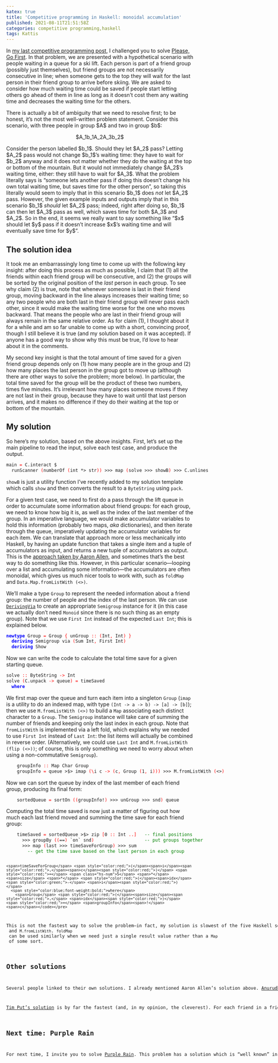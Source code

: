 ```yaml
---
katex: true
title: 'Competitive programming in Haskell: monoidal accumulation'
published: 2021-08-11T21:51:58Z
categories: competitive programming,haskell
tags: Kattis
---
```


<p>In <a href="https://byorgey.github.io/blog/posts/2021/06/19/competitive-programming-in-haskell-folding-folds.html">my last competitive programming post</a>, I challenged you to solve <a href="https://open.kattis.com/problems/pleasegofirst">Please, Go First</a>. In that problem, we are presented with a hypothetical scenario with people waiting in a queue for a ski lift. Each person is part of a friend group (possibly just themselves), but friend groups are not necessarily consecutive in line; when someone gets to the top they will wait for the last person in their friend group to arrive before skiing. We are asked to consider how much waiting time could be saved if people start letting others go ahead of them in line as long as it doesn’t cost them any waiting time and decreases the waiting time for the others.</p>
<p>There is actually a bit of ambiguity that we need to resolve first; to be honest, it’s not the most well-written problem statement. Consider this scenario, with three people in group $A$ and two in group $b$:</p>
<div style="text-align:center;">
<p>$A_1b_1A_2A_3b_2$</p>
</div>
<p>Consider the person labelled $b_1$. Should they let $A_2$ pass? Letting $A_2$ pass would not change $b_1$’s waiting time: they have to wait for $b_2$ anyway and it does not matter whether they do the waiting at the top or bottom of the mountain. But it would not immediately change $A_2$’s waiting time, either: they still have to wait for $A_3$. What the problem literally says is “someone lets another pass if doing this doesn’t change his own total waiting time, but saves time for the other person”, so taking this literally would seem to imply that in this scenario $b_1$ does <em>not</em> let $A_2$ pass. However, the given example inputs and outputs imply that in this scenario $b_1$ <em>should</em> let $A_2$ pass; indeed, right after doing so, $b_1$ can then let $A_3$ pass as well, which saves time for both $A_3$ and $A_2$. So in the end, it seems we really want to say something like “$x$ should let $y$ pass if it doesn’t increase $x$’s waiting time and will eventually save time for $y$”.</p>
<h2 id="the-solution-idea">The solution idea</h2>
<p>It took me an embarrassingly long time to come up with the following key insight: after doing this process as much as possible, I claim that (1) all the friends within each friend group will be consecutive, and (2) the groups will be sorted by the original position of the <em>last</em> person in each group. To see why claim (2) is true, note that whenever someone is last in their friend group, moving backward in the line always increases their waiting time; so any two people who are both last in their friend group will never pass each other, since it would make the waiting time worse for the one who moves backward. That means the people who are last in their friend group will always remain in the same relative order. As for claim (1), I thought about it for a while and am so far unable to come up with a short, convincing proof, though I still believe it is true (and my solution based on it was accepted). If anyone has a good way to show why this must be true, I’d love to hear about it in the comments.</p>
<p>My second key insight is that the total amount of time saved for a given friend group depends only on (1) how many people are in the group and (2) how many places the last person in the group got to move up (although there are other ways to solve the problem; more below). In particular, the total time saved for the group will be the product of these two numbers, times five minutes. It’s irrelevant how many places someone moves if they are not last in their group, because they have to wait until that last person arrives, and it makes no difference if they do their waiting at the top or bottom of the mountain.</p>
<h2 id="my-solution">My solution</h2>
<p>So here’s my solution, based on the above insights. First, let’s set up the main pipeline to read the input, solve each test case, and produce the output.</p>
<pre class="sourceCode haskell"><code class="sourceCode haskell"><span>main</span> <span style="color:red;">=</span> <span>C.interact</span> <span>$</span>
  <span>runScanner</span> <span style="color:red;">(</span><span>numberOf</span> <span style="color:red;">(</span><span>int</span> <span>*&gt;</span> <span>str</span><span style="color:red;">)</span><span style="color:red;">)</span> <span>&gt;&gt;&gt;</span> <span>map</span> <span style="color:red;">(</span><span>solve</span> <span>&gt;&gt;&gt;</span> <span>showB</span><span style="color:red;">)</span> <span>&gt;&gt;&gt;</span> <span>C.unlines</span></code></pre>
<p><code>showB</code> is just a utility function I’ve recently added to my solution template which calls <code>show</code> and then converts the result to a <code>ByteString</code> using <code>pack</code>.</p>
<p>For a given test case, we need to first do a pass through the lift queue in order to accumulate some information about friend groups: for each group, we need to know how big it is, as well as the index of the last member of the group. In an imperative language, we would make accumulator variables to hold this information (probably two maps, <em>aka</em> dictionaries), and then iterate through the queue, imperatively updating the accumulator variables for each item. We can translate that approach more or less mechanically into Haskell, by having an update function that takes a single item and a tuple of accumulators as input, and returns a new tuple of accumulators as output. This is the <a href="https://gist.github.com/aaronallen8455/5f73e76428bf8ed8566457d032ccf90f">approach taken by Aaron Allen</a>, and sometimes that’s the best way to do something like this. However, in this particular scenario—looping over a list and accumulating some information—the accumulators are often monoidal, which gives us much nicer tools to work with, such as <code>foldMap</code> and <code>Data.Map.fromListWith (&lt;&gt;)</code>.</p>
<p>We’ll make a type <code>Group</code> to represent the needed information about a friend group: the number of people and the index of the last person. We can use <a href="https://ghc.gitlab.haskell.org/ghc/doc/users_guide/exts/deriving_via.html"><code>DerivingVia</code></a> to create an appropriate <code>Semigroup</code> instance for it (in this case we actually don’t need <code>Monoid</code> since there is no such thing as an empty group). Note that we use <code>First Int</code> instead of the expected <code>Last Int</code>; this is explained below.</p>
<pre class="sourceCode haskell"><code class="sourceCode haskell"><span style="color:blue;font-weight:bold;">newtype</span> <span>Group</span> <span style="color:red;">=</span> <span>Group</span> <span style="color:red;">{</span> <span>unGroup</span> <span style="color:red;">::</span> <span style="color:red;">(</span><span>Int</span><span style="color:red;">,</span> <span>Int</span><span style="color:red;">)</span> <span style="color:red;">}</span>
  <span style="color:blue;font-weight:bold;">deriving</span> <span>Semigroup</span> <span>via</span> <span style="color:red;">(</span><span>Sum</span> <span>Int</span><span style="color:red;">,</span> <span>First</span> <span>Int</span><span style="color:red;">)</span>
  <span style="color:blue;font-weight:bold;">deriving</span> <span>Show</span></code></pre>
<p>Now we can write the code to calculate the total time save for a given starting queue.</p>
<pre class="sourceCode haskell"><code class="sourceCode haskell"><span>solve</span> <span style="color:red;">::</span> <span>ByteString</span> <span style="color:red;">-&gt;</span> <span>Int</span>
<span>solve</span> <span style="color:red;">(</span><span>C.unpack</span> <span style="color:red;">-&gt;</span> <span>queue</span><span style="color:red;">)</span> <span style="color:red;">=</span> <span>timeSaved</span>
  <span style="color:blue;font-weight:bold;">where</span></code></pre>
<p>We first map over the queue and turn each item into a singleton <code>Group</code> (<code>imap</code> is a utility to do an indexed map, with type <code>(Int -&gt; a -&gt; b) -&gt; [a] -&gt; [b]</code>); then we use <code>M.fromListWith (&lt;&gt;)</code> to build a <code>Map</code> associating each distinct character to a <code>Group</code>. The <code>Semigroup</code> instance will take care of summing the number of friends and keeping only the last index in each group. Note that <code>fromListWith</code> is implemented via a left fold, which explains why we needed to use <code>First Int</code> instead of <code>Last Int</code>: the list items will actually be combined in reverse order. (Alternatively, we could use <code>Last Int</code> and <code>M.fromListWith (flip (&lt;&gt;))</code>; of course, this is only something we need to worry about when using a non-commutative <code>Semigroup</code>).</p>
<pre class="sourceCode haskell"><code class="sourceCode haskell">    <span>groupInfo</span> <span style="color:red;">::</span> <span>Map</span> <span>Char</span> <span>Group</span>
    <span>groupInfo</span> <span style="color:red;">=</span> <span>queue</span> <span>&gt;$&gt;</span> <span>imap</span> <span style="color:red;">(</span><span style="color:red;">\</span><span>i</span> <span>c</span> <span style="color:red;">-&gt;</span> <span style="color:red;">(</span><span>c</span><span style="color:red;">,</span> <span>Group</span> <span style="color:red;">(</span><span class="hs-num">1</span><span style="color:red;">,</span> <span>i</span><span style="color:red;">)</span><span style="color:red;">)</span><span style="color:red;">)</span> <span>&gt;&gt;&gt;</span> <span>M.fromListWith</span> <span style="color:red;">(</span><span>&lt;&gt;</span><span style="color:red;">)</span></code></pre>
<p>Now we can sort the queue by index of the last member of each friend group, producing its final form:</p>
<pre class="sourceCode haskell"><code class="sourceCode haskell">    <span>sortedQueue</span> <span style="color:red;">=</span> <span>sortOn</span> <span style="color:red;">(</span><span style="color:red;">(</span><span>groupInfo</span><span>!</span><span style="color:red;">)</span> <span>&gt;&gt;&gt;</span> <span>unGroup</span> <span>&gt;&gt;&gt;</span> <span>snd</span><span style="color:red;">)</span> <span>queue</span></code></pre>
<p>Computing the total time saved is now just a matter of figuring out how much each last friend moved and summing the time save for each friend group:</p>
<pre class="sourceCode haskell"><code class="sourceCode haskell">    <span>timeSaved</span> <span style="color:red;">=</span> <span>sortedQueue</span> <span>&gt;$&gt;</span> <span>zip</span> <span style="color:red;">[</span><span class="hs-num">0</span> <span style="color:red;">::</span> <span>Int</span> <span style="color:red;">..</span><span style="color:red;">]</span>   <span style="color:green;">-- final positions</span>
      <span>&gt;&gt;&gt;</span> <span>groupBy</span> <span style="color:red;">(</span><span style="color:red;">(</span><span>==</span><span style="color:red;">)</span> <span>`on`</span> <span>snd</span><span style="color:red;">)</span>                   <span style="color:green;">-- put groups together</span>
      <span>&gt;&gt;&gt;</span> <span>map</span> <span style="color:red;">(</span><span>last</span> <span>&gt;&gt;&gt;</span> <span>timeSaveForGroup</span><span style="color:red;">)</span> <span>&gt;&gt;&gt;</span> <span>sum</span>
        <span style="color:green;">-- get the time save based on the last person in each group</span>

    <span>timeSaveForGroup</span> <span style="color:red;">(</span><span>i</span><span style="color:red;">,</span><span>c</span><span style="color:red;">)</span> <span style="color:red;">=</span> <span class="hs-num">5</span> <span>*</span> <span>size</span> <span>*</span> <span style="color:red;">(</span><span>idx</span> <span style="color:green;">-</span> <span>i</span><span style="color:red;">)</span>
      <span style="color:blue;font-weight:bold;">where</span>
        <span>Group</span> <span style="color:red;">(</span><span>size</span><span style="color:red;">,</span> <span>idx</span><span style="color:red;">)</span> <span style="color:red;">=</span> <span>groupInfo</span><span>!</span><span>c</span></code></pre>
<p>This is not the fastest way to solve the problem—in fact, my solution is slowest of the five Haskell solutions so far!—but I wanted to illustrate this technique of accumulating over an array using a <code>Semigroup</code> and <code>M.fromListWith</code>. <code>foldMap</code> can be used similarly when we need just a single result value rather than a <code>Map</code> of some sort.</p>
<h2 id="other-solutions">Other solutions</h2>
<p>Several people linked to their own solutions. I already mentioned Aaron Allen’s solution above. <a href="https://github.com/anurudhp/CPHaskell/blob/master/contests/kattis/pleasegofirst.hs">Anurudh Peduri’s solution</a> works by computing the initial and final wait time for each group and subtracting; notably, it simply sorts the groups alphabetically, not by index of the final member of the group. I don’t quite understand it, but I <em>think</em> this works because the initial and final wait times would change by the same amount when permuting the groups in line, so ultimately this cancels out.</p>
<p><a href="https://github.com/TimPut/KattisProblems/blob/master/pleasegofirst.hs">Tim Put’s solution</a> is by far the fastest (and, in my opinion, the cleverest). For each friend in a friend group, it computes the number of people in other friend groups who stand between them and the last person in their group (using a clever combination of functions including <code>ByteString.elemIndices</code>). Each such person represents a potential time save of 5 minutes, all of which will be realized once the groups are all consecutive. Hence all we have to do is sum these numbers and multiply by 5. It is instructive thinking about why this works. It does <em>not</em> compute the actual time saved by each group, just the <em>potential time save</em> represented by each group. That potential time save might be realized by the group itself (if the last person in the group gets to move up) or by a different group (if someone in the group lets others go ahead of them). Ultimately, though, it does not matter how much time is saved by each group, only the total amount of time saved.</p>
<h2 id="next-time-purple-rain">Next time: Purple Rain</h2>
<p>For next time, I invite you to solve <a href="https://open.kattis.com/problems/purplerain">Purple Rain</a>. This problem has a solution which is “well known” in competitive programming (if you need a hint, ybbx hc Xnqnar’f Nytbevguz); the challenge is to translate it into idiomatic (and, ideally, reusable) Haskell.</p>

